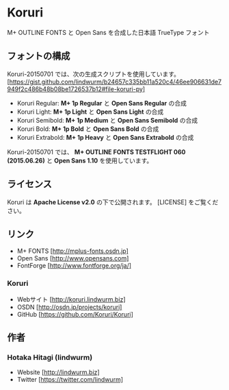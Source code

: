Koruri
======

M+ OUTLINE FONTS と Open Sans を合成した日本語 TrueType フォント

## フォントの構成

Koruri-20150701 では、次の生成スクリプトを使用しています。
[https://gist.github.com/lindwurm/b24657c335bb11a520c4/46ee906631de7949f2c486b48b08be1726537b12#file-koruri-py]

- Koruri Regular: **M+ 1p Regular** と **Open Sans Regular** の合成
- Koruri Light: **M+ 1p Light** と **Open Sans Light** の合成
- Koruri Semibold: **M+ 1p Medium** と **Open Sans Semibold** の合成
- Koruri Bold: **M+ 1p Bold** と **Open Sans Bold** の合成
- Koruri Extrabold: **M+ 1p Heavy** と **Open Sans Extrabold** の合成

Koruri-20150701 では、 **M+ OUTLINE FONTS TESTFLIGHT 060 (2015.06.26)** と **Open Sans 1.10** を使用しています。

## ライセンス

Koruri は **Apache License v2.0** の下で公開されます。 [LICENSE] をご覧ください。

## リンク

- M+ FONTS [http://mplus-fonts.osdn.jp]
- Open Sans [http://www.opensans.com]
- FontForge [http://www.fontforge.org/ja/]

### Koruri

- Webサイト [http://koruri.lindwurm.biz]
- OSDN [http://osdn.jp/projects/koruri]
- GitHub [https://github.com/Koruri/Koruri]

## 作者

### Hotaka Hitagi (lindwurm)

- Website [http://lindwurm.biz]
- Twitter [https://twitter.com/lindwurm]
